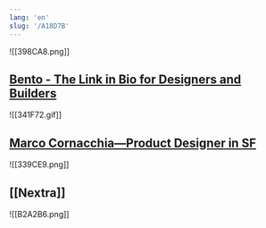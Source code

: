 ```yaml
---
lang: 'en'
slug: '/A18D7B'
---
```


![[398CA8.png]]

## [Bento - The Link in Bio for Designers and Builders](https://bento.me/en/home)

![[341F72.gif]]

## [Marco Cornacchia—Product Designer in SF](https://www.marco.fyi/)

![[339CE9.png]]

## [[Nextra]]

![[B2A2B6.png]]